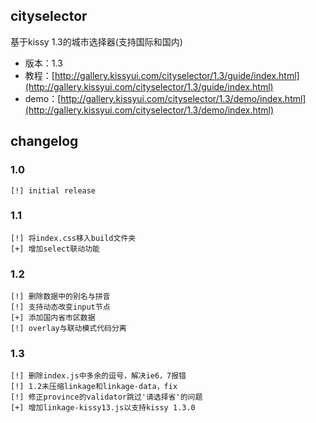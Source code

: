## cityselector

基于kissy 1.3的城市选择器(支持国际和国内)

* 版本：1.3
* 教程：[http://gallery.kissyui.com/cityselector/1.3/guide/index.html](http://gallery.kissyui.com/cityselector/1.3/guide/index.html)
* demo：[http://gallery.kissyui.com/cityselector/1.3/demo/index.html](http://gallery.kissyui.com/cityselector/1.3/demo/index.html)

## changelog

### 1.0

	[!] initial release

### 1.1

    [!] 将index.css移入build文件夹
    [+] 增加select联动功能

### 1.2
	
	[!] 删除数据中的别名与拼音
    [!] 支持动态改变input节点
    [+] 添加国内省市区数据
    [!] overlay与联动模式代码分离

### 1.3 
    
    [!] 删除index.js中多余的逗号，解决ie6，7报错
    [!] 1.2未压缩linkage和linkage-data，fix
    [!] 修正province的validator跳过'请选择省'的问题
    [+] 增加linkage-kissy13.js以支持kissy 1.3.0